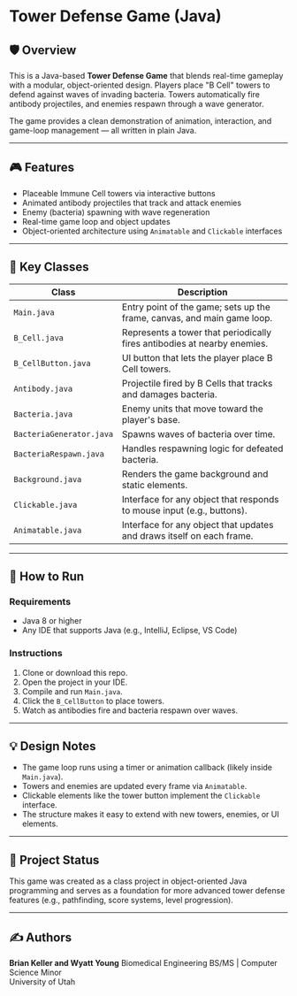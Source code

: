 # Tower Defense Game (Java)

## 🛡️ Overview
This is a Java-based **Tower Defense Game** that blends real-time gameplay with a modular, object-oriented design. Players place "B Cell" towers to defend against waves of invading bacteria. Towers automatically fire antibody projectiles, and enemies respawn through a wave generator.

The game provides a clean demonstration of animation, interaction, and game-loop management — all written in plain Java.

---

## 🎮 Features
- Placeable Immune Cell towers via interactive buttons
- Animated antibody projectiles that track and attack enemies
- Enemy (bacteria) spawning with wave regeneration
- Real-time game loop and object updates
- Object-oriented architecture using `Animatable` and `Clickable` interfaces

---

## 🧱 Key Classes

| Class | Description |
|-------|-------------|
| `Main.java` | Entry point of the game; sets up the frame, canvas, and main game loop. |
| `B_Cell.java` | Represents a tower that periodically fires antibodies at nearby enemies. |
| `B_CellButton.java` | UI button that lets the player place B Cell towers. |
| `Antibody.java` | Projectile fired by B Cells that tracks and damages bacteria. |
| `Bacteria.java` | Enemy units that move toward the player's base. |
| `BacteriaGenerator.java` | Spawns waves of bacteria over time. |
| `BacteriaRespawn.java` | Handles respawning logic for defeated bacteria. |
| `Background.java` | Renders the game background and static elements. |
| `Clickable.java` | Interface for any object that responds to mouse input (e.g., buttons). |
| `Animatable.java` | Interface for any object that updates and draws itself on each frame. |

---

## 🚀 How to Run

### Requirements
- Java 8 or higher
- Any IDE that supports Java (e.g., IntelliJ, Eclipse, VS Code)

### Instructions
1. Clone or download this repo.
2. Open the project in your IDE.
3. Compile and run `Main.java`.
4. Click the `B_CellButton` to place towers.
5. Watch as antibodies fire and bacteria respawn over waves.

---

## 💡 Design Notes
- The game loop runs using a timer or animation callback (likely inside `Main.java`).
- Towers and enemies are updated every frame via `Animatable`.
- Clickable elements like the tower button implement the `Clickable` interface.
- The structure makes it easy to extend with new towers, enemies, or UI elements.

---

## 📌 Project Status
This game was created as a class project in object-oriented Java programming and serves as a foundation for more advanced tower defense features (e.g., pathfinding, score systems, level progression).

---

## ✍️ Authors
**Brian Keller and Wyatt Young**
Biomedical Engineering BS/MS | Computer Science Minor  
University of Utah
